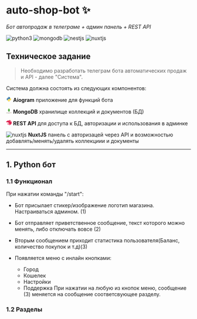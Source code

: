 # auto-shop-bot ✨ 
_Бот автопродаж в телеграме + админ панель + REST API_

![python3](https://img.shields.io/badge/Python-14354C?style=for-the-badge&logo=python&logoColor=white)
![mongodb](https://img.shields.io/badge/MongoDB-4EA94B?style=for-the-badge&logo=mongodb&logoColor=white)
![nestjs](https://img.shields.io/badge/nestjs-E0234E?style=for-the-badge&logo=nestjs&logoColor=white)
![nuxtjs](https://img.shields.io/badge/nuxt.js-00DC82?style=for-the-badge&logo=nuxtdotjs&logoColor=white)


## Техническое задание
> 
> Необходимо разработать телеграм бота автоматических продаж и API - далее "Система".

Система должна состоять из следующих компонентов:

<img src="https://raw.githubusercontent.com/devicons/devicon/master/icons/python/python-original.svg" alt="python" width="15" height="15"/> **Aiogram** приложение для функций бота

<img src="https://raw.githubusercontent.com/devicons/devicon/master/icons/mongodb/mongodb-original-wordmark.svg" alt="mongodb" width="15" height="15"/></a> **MongoDB** хранилище коллекций и документов (БД) 

<img src="https://raw.githubusercontent.com/devicons/devicon/master/icons/nestjs/nestjs-plain.svg" alt="nestjs" width="15" height="15"/></a> **REST API** для доступа к БД, авторизации и использования в админке 

<img src="https://www.vectorlogo.zone/logos/nuxtjs/nuxtjs-icon.svg" alt="nuxtjs" width="15" height="15"/></a> **NuxtJS** панель с авторизацей через API и возможностью добавлять/менять/удалять коллекциии и документы 


---
## 1. Python бот

### 1.1 Функционал 
При нажатии команды "/start":

- Бот присылает стикер/изображение логотип магазина.
  Настраиваться админом. (1)

- Бот отправляет приветственное сообщение, текст которого можно
менять, либо отключать вовсе (2)
- Вторым сообщением приходит статистика пользователя(Баланс, количество покупок и т.д)(3)
- Появляется меню с инлайн кнопками:
  - Город
  - Кошелек
  - Настройки
  - Поддержка
При нажатии на любую из кнопок меню, сообщение (3) меняется на сообщение соответсвующее разделу.
### 1.2 Разделы



